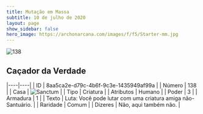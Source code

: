 ```yaml
---
title: Mutação em Massa
subtitle: 10 de julho de 2020
layout: page
show_sidebar: false
hero_image: https://archonarcana.com/images/f/f5/Starter-mm.jpg
---
```


![138](https://cdn.keyforgegame.com/media/card_front/pt/479_138_3P53Q58527VG_pt.png)

## Caçador da Verdade

|----|----|
| ID | 8aa5ca2e-d79c-4b6f-9c3e-1435949af99a |
| Número | 138 |
| Casa | ![Sanctum](https://archonarcana.com/images/thumb/c/c7/Sanctum.png/22px-Sanctum.png "Santuário") |
| Tipo | Criatura |
| Atributos | Humano |
| Poder | 3 |
| Armadura | 1 |
| Texto | Luta: Você pode lutar com uma criatura amiga não-Santuário. |
| Raridade | Comum |
| Dizeres | Não, aqui também não. |
